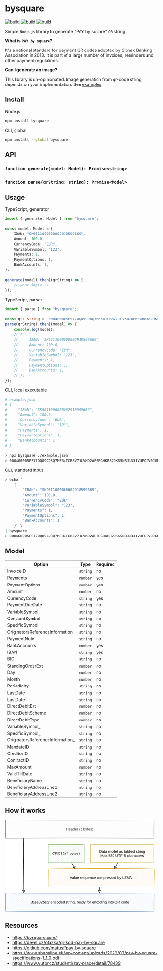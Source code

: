 # bysquare

![build][build] ![build][license] ![build][version]

<!-- Dependency free simple  -->

Simple `Node.js` library to generate "PAY by square" `QR` string.

**What is `PAY by square`?**

It's a national standard for payment QR codes adopted by Slovak Banking
Association in 2013. It is part of a large number of invoices, reminders and
other payment regulations.

**Can I generate an image?**

This library is un-opinionated. Image generation from qr-code string depends on
your implementation. See [examples](examples).

## Install

Node.js

```sh
npm install bysquare
```

CLI, global

```sh
npm install --global bysquare
```

## API

### `function generate(model: Model): Promise<string>`

### `function parse(qrString: string): Promise<Model>`

## Usage

TypeScript, generator

```typescript
import { generate, Model } from "bysquare";

const model: Model = {
    IBAN: "SK9611000000002918599669",
    Amount: 100.0,
    CurrencyCode: "EUR",
    VariableSymbol: "123",
    Payments: 1,
    PaymentOptions: 1,
    BankAccounts: 1,
};

generate(model).then((qrString) => {
    // your logic...
});
```

TypeScript, parser

```typescript
import { parse } from "bysquare";

const qr: string = "0004G0005ES17OQ09C98Q7ME34TCR3V71LVKD2AE6EGHKR82DKS5NBJ3331VUFQIV0JGMR743UJCKSAKEM9QGVVVOIVH000";
parse(qrString).then((model) => {
    console.log(model);
    // {
    //     IBAN: 'SK9611000000002918599669',
    //     Amount: 100.0,
    //     CurrencyCode: "EUR",
    //     VariableSymbol: "123",
    //     Payments: 1,
    //     PaymentOptions: 1,
    //     BankAccounts: 1,
    // };
});
```

CLI, local executable

```sh
# example.json
# {
#     "IBAN": "SK9611000000002918599669",
#     "Amount": 100.0,
#     "CurrencyCode": "EUR",
#     "VariableSymbol": "123",
#     "Payments": 1,
#     "PaymentOptions": 1,
#     "BankAccounts": 1
# }

> npx bysquare ./example.json
> 0004G0005ES17OQ09C98Q7ME34TCR3V71LVKD2AE6EGHKR82DKS5NBJ3331VUFQIV0JGMR743UJCKSAKEM9QGVVVOIVH000
```

CLI, standard input

```sh
> echo '
    {
        "IBAN": "SK9611000000002918599669",
        "Amount": 100.0,
        "CurrencyCode": "EUR",
        "VariableSymbol": "123",
        "Payments": 1,
        "PaymentOptions": 1,
        "BankAccounts": 1
    }' \
| bysquare
> 0004G0005ES17OQ09C98Q7ME34TCR3V71LVKD2AE6EGHKR82DKS5NBJ3331VUFQIV0JGMR743UJCKSAKEM9QGVVVOIVH000
```

## Model

| Option                           | Type     | Required |
| -------------------------------- | -------- | -------- |
| InvoiceID                        | `string` | no       |
| Payments                         | `number` | yes      |
| PaymentOptions                   | `number` | yes      |
| Amount                           | `number` | no       |
| CurrencyCode                     | `string` | yes      |
| PaymentDueDate                   | `string` | no       |
| VariableSymbol                   | `string` | no       |
| ConstantSymbol                   | `string` | no       |
| SpecificSymbol                   | `string` | no       |
| OriginatorsReferenceInformation  | `string` | no       |
| PaymentNote                      | `string` | no       |
| BankAccounts                     | `number` | yes      |
| IBAN                             | `string` | yes      |
| BIC                              | `string` | no       |
| StandingOrderExt                 | `number` | no       |
| Day                              | `number` | no       |
| Month                            | `number` | no       |
| Periodicity                      | `string` | no       |
| LastDate                         | `string` | no       |
| LastDate                         | `string` | no       |
| DirectDebitExt                   | `number` | no       |
| DirectDebitScheme                | `number` | no       |
| DirectDebitType                  | `number` | no       |
| VariableSymbol_                  | `string` | no       |
| SpecificSymbol_                  | `string` | no       |
| OriginatorsReferenceInformation_ | `string` | no       |
| MandateID                        | `string` | no       |
| CreditorID                       | `string` | no       |
| ContractID                       | `string` | no       |
| MaxAmount                        | `number` | no       |
| ValidTillDate                    | `string` | no       |
| BeneficiaryName                  | `string` | no       |
| BeneficiaryAddressLine1          | `string` | no       |
| BeneficiaryAddressLine2          | `string` | no       |

## How it works

![diagram](./uml/logic.png)


## Resources

- <https://bysquare.com/>
- <https://devel.cz/otazka/qr-kod-pay-by-square>
- <https://github.com/matusf/pay-by-square>
- <https://www.sbaonline.sk/wp-content/uploads/2020/03/pay-by-square-specifications-1_1_0.pdf>
- <https://www.vutbr.cz/studenti/zav-prace/detail/78439>

<!-- Links -->

[build]: https://img.shields.io/github/workflow/status/xseman/bysquare/tests
[version]: https://img.shields.io/npm/v/bysquare
[license]: https://img.shields.io/github/license/xseman/bysquare

<!--
Versioning
----------

- Stash unfinished work
- Run the `preversion` script
- Bump version in `package.json` as requested (patch, minor, major, etc)
- Build app
- Run the `version` script
- Commit and tag
- Run the `postversion` script
- Checkout to master
- Push commits and tag, git push, git push --tags
- Publish to npm, npm publish
-->
